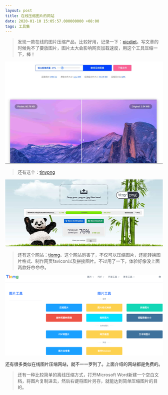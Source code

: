 ```yaml
---
layout: post
title: 在线压缩图片的网站
date: 2020-01-10 15:05:57.000000000 +08:00
tags: 工具集
---
```


>发现一款在线的图片压缩产品，比较好用，记录一下：[picdiet](https://www.picdiet.com/zh-cn)。写文章的时候免不了要放图片，图片太大会影响网页加载速度，用这个工具压缩一下，棒！

![picdiet.jpg](/assets/images/2020-01/picdiet.jpg)

> 还有这个：[tinypng](https://tinypng.com)

![tiny.png](/assets/images/2020-01/tinypng.jpg)




>还有这个网站：[tiomg](https://tiomg.org/image)。这个网站厉害了，不仅可以压缩图片，还能转换图片格式、制作网页favicon以及拼接图片。不过用了一下，体验好像没上面两款好😳😳😳。

![tiomg.png](/assets/images/2020-01/tiomg.png)

还有很多类似在线图片压缩网站，就不一一罗列了。上面介绍的网站都是免费的。

>还有一种比较简单的离线压缩方式，打开Microsoft Word新建一个空白文档，将图片复制进去，然后右键将图片另存，就能达到简单压缩图片的目的。

